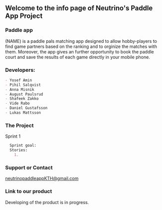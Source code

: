 ## Welcome to the info page of Neutrino's Paddle App Project

### Paddle app

(NAME) is a paddle pals matching app designed to allow hobby-players to find game partners based on the ranking and to orginize the matches with them. 
Moreover, the app gives an further opportunity to book the paddle court and save the results of each game directly in your mobile phone.

### Developers:

```markdown
- Yosef Amin
- Pihil Salqvist
- Anna Misnik
- August Paulsrud
- Shafeek Zakko
- Vide Rabo
- Daniel Gustafsson
- Lukas Mattsson
```

### The Project

Sprint 1
```markdown
  Sprint goal:
  Stories:
    1. 
```

### Support or Contact 

neutrinopaddleappKTH@gmail.com

### Link to our product

Developing of the product is in progress. 
